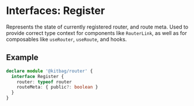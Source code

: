 # Interfaces: Register

Represents the state of currently registered router, and route meta. Used to provide correct type context for
components like `RouterLink`, as well as for composables like `useRouter`, `useRoute`, and hooks.

## Example

```ts
declare module '@kitbag/router' {
  interface Register {
    router: typeof router
    routeMeta: { public?: boolean }
  }
}
```
